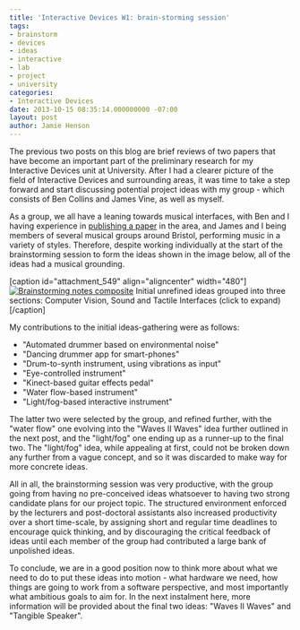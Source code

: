 ```yaml
---
title: 'Interactive Devices W1: brain-storming session'
tags:
- brainstorm
- devices
- ideas
- interactive
- lab
- project
- university
categories:
- Interactive Devices
date: 2013-10-15 08:35:14.000000000 -07:00
layout: post
author: Jamie Henson
---
```


The previous two posts on this blog are brief reviews of two papers that have become an important part of the preliminary research for my Interactive Devices unit at University. After I had a clearer picture of the field of Interactive Devices and surrounding areas, it was time to take a step forward and start discussing potential project ideas with my group - which consists of Ben Collins and James Vine, as well as myself.

As a group, we all have a leaning towards musical interfaces, with Ben and I having experience in [publishing a paper](http://www.eecs.umich.edu/nime2012/Proceedings/papers/131_Final_Manuscript.pdf "Kugelschwung") in the area, and James and I being members of several musical groups around Bristol, performing music in a variety of styles. Therefore, despite working individually at the start of the brainstorming session to form the ideas shown in the image below, all of the ideas had a musical grounding.

<!-- more -->

[caption id="attachment_549" align="aligncenter" width="480"][![Brainstorming notes composite](http://jh47.com/wp-content/uploads/2013/10/brainstorming-notes-composite-1024x419.jpg)](http://jh47.com/wp-content/uploads/2013/10/brainstorming-notes-composite.jpg) Initial unrefined ideas grouped into three sections: Computer Vision, Sound and Tactile Interfaces (click to expand)[/caption]

My contributions to the initial ideas-gathering were as follows:

*   "Automated drummer based on environmental noise"
*   "Dancing drummer app for smart-phones"
*   "Drum-to-synth instrument, using vibrations as input"
*   "Eye-controlled instrument"
*   "Kinect-based guitar effects pedal"
*   "Water flow-based instrument"
*   "Light/fog-based interactive instrument"

The latter two were selected by the group, and refined further, with the "water flow" one evolving into the "Waves II Waves" idea further outlined in the next post, and the "light/fog" one ending up as a runner-up to the final two. The "light/fog" idea, while appealing at first, could not be broken down any further from a vague concept, and so it was discarded to make way for more concrete ideas.

All in all, the brainstorming session was very productive, with the group going from having no pre-conceived ideas whatsoever to having two strong candidate plans for our project topic. The structured environment enforced by the lecturers and post-doctoral assistants also increased productivity over a short time-scale, by assigning short and regular time deadlines to encourage quick thinking, and by discouraging the critical feedback of ideas until each member of the group had contributed a large bank of unpolished ideas.

To conclude, we are in a good position now to think more about what we need to do to put these ideas into motion - what hardware we need, how things are going to work from a software perspective, and most importantly what ambitious goals to aim for. In the next instalment here, more information will be provided about the final two ideas: "Waves II Waves" and "Tangible Speaker".